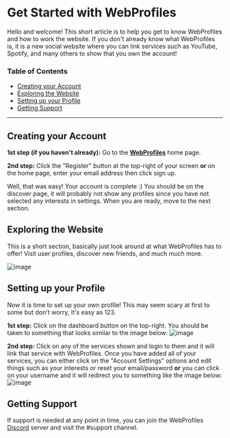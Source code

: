 # Get Started with WebProfiles

Hello and welcome! This short article is to help you get to know WebProfiles and how to work the website. If you don't already know what WebProfiles is, it is a new social website where you can link services such as YouTube, Spotify, and many others to show that you own the account!

### Table of Contents  
- [Creating your Account](#creating-your-account)  
- [Exploring the Website](#exploring-the-website)  
- [Setting up your Profile](#setup-profile)  
- [Getting Support](#getting-support)  

---

<a name="creating-your-account"/></a>
## Creating your Account

**1st step (if you haven't already):** Go to the **[WebProfiles](https://webprofiles.me)** home page.

**2nd step:** Click the "Register" button at the top-right of your screen **or** on the home page, enter your email address then click sign up.

Well, that was easy! Your account is complete :) You should be on the discover page, it will probably not show any profiles since you have not selected any interests in settings. When you are ready, move to the next section.

<a name="creating-your-account"/></a>
## Exploring the Website

This is a short section, basically just look around at what WebProfiles has to offer! Visit user profiles, discover new friends, and much much more.

![image](https://user-images.githubusercontent.com/45861163/137757597-750b24c6-5f77-40d1-a3a3-d10b2692a7d9.png)

<a name="setup-profile"/></a>
## Setting up your Profile

Now it is time to set up your own profile! This may seem scary at first to some but don't worry, it's easy as 123.

**1st step:** Click on the dashboard button on the top-right. You should be taken to something that looks similar to the image below:
![image](https://user-images.githubusercontent.com/45861163/137759869-5e7100c4-5047-483d-b4e6-0bc84e488cad.png)

**2nd step:** Click on any of the services shown and login to them and it will link that service with WebProfiles. Once you have added all of your services, you can either click on the "Account Settings" options and edit things such as your interests or reset your email/password **or** you can click on your username and it will redirect you to something like the image below:
![image](https://user-images.githubusercontent.com/45861163/137760374-e981e88b-0d1b-433b-96af-79bd55a1b1bb.png)

<a name="getting-support"/></a>
## Getting Support
If support is needed at any point in time, you can join the WebProfiles [Discord](https://discord.gg/j6hwcDp6xN) server and visit the #support channel.
